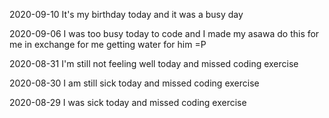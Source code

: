 2020-09-10
It's my birthday today and it was a busy day

2020-09-06
I was too busy today to code and I made my asawa do this for me in exchange for me getting water for him =P

2020-08-31
I'm still not feeling well today and missed coding exercise

2020-08-30
I am still sick today and missed coding exercise

2020-08-29
I was sick today and missed coding exercise

